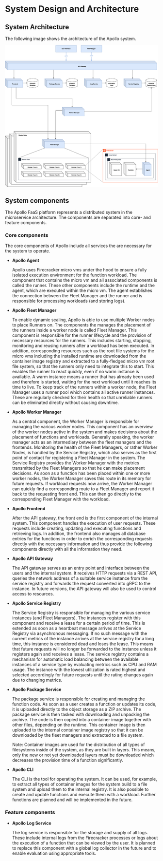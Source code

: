 # System Design and Architecture


## System Architecture

The following image shows the architecture of the Apollo system.

<picture>
   <img alt="Apollo Architecture" max-width="80%" src="images/apollo-architecture.drawio.png">
</picture>

## System components

The Apollo FaaS platform represents a distributed system in the microservice architecture. The components are separated into core- and feature components. 

### Core components

The core components of Apollo include all services the are necessary for the system to operate.

- **Apollo Agent**

   Apollo uses Firecracker micro vms under the hood to ensure a fully isolated execution environment for the function workload. The component that contains the micro vm and all associated components is called the runner. These other components include the runtime and the agent, which are executed within the micro vm. The agent establishes the connection between the Fleet Manager and the runner and is responsible for processing workloads (and storing logs).

- **Apollo Fleet Manager**

   To enable dynamic scaling, Apollo is able to use multiple Worker nodes to place Runners on. The components the manages the placement of the runners inside a worker node is called Fleet Manager. This component is responsible for the runner lifecycle and the provision of necessary resources for the runners. This includes starting, stopping, monitoring and reusing runners after a workload has been executed. In addition, corresponding resources such as the root file systems for the micro vms including the installed runtime are downloaded from the container image registry and extracted to a fully-fledged micro vm root file system, so that the runners only need to integrate this to start. This enables the runner to react quickly, even if no warm instance is available. A warm instance means a runner that has already been used and therefore is started, waiting for the next workload until it reaches its time to live. To keep track of the runners within a worker node, the Fleet Manager uses a runner pool which contains all active runner instances. These are regularly checked for their health so that unreliable runners can be eliminated directly without causing downtime.

- **Apollo Worker Manager**

   As a central component, the Worker Manager is responsible for managing the various worker nodes. This component has an overview of the worker nodes active in the system and makes decisions about the placement of functions and workloads. Generally speaking, the worker manager acts as an intermediary between the fleet managers and the frontends. Monitoring the health of the Fleet Managers, or rather Worker Nodes, is handled by the Service Registry, which also serves as the first point of contact for registering a Fleet Manager in the system. The Service Registry provides the Worker Manager with the metrics transmitted by the Fleet Managers so that he can make placement decisions. As soon as a function has been placed within one or more worker nodes, the Worker Manager saves this route in its memory for future requests. If workload requests now arrive, the Worker Manager can quickly find a corresponding route to a Fleet Manager and report it back to the requesting front end. This can then go directly to the corresponding Fleet Manager with the workload.

- **Apollo Frontend**

   After the API gateway, the front end is the first component of the internal system. This component handles the execution of user requests. These requests include creating, updating and executing functions and retrieving logs. In addition, the frontend also manages all database entries for the functions in order to enrich the corresponding requests directly with the necessary information and thus provide the following components directly with all the information they need.

- **Apollo API Gateway**

   The API gateway serves as an entry point and interface between the users and the internal system. It receives HTTP requests via a REST API, queries the network address of a suitable service instance from the service registry and forwards the request converted into gRPC to the instance. In future versions, the API gateway will also be used to control access to resources.

- **Apollo Service Registry**

   The Service Registry is responsible for managing the various service instances (and Fleet Managers). The instances register with this component and receive a lease for a certain period of time. This is extended as soon as a heartbeat message arrives at the Service Registry via asynchronous messaging. If no such message with the current metrics of the instance arrives at the service registry for a long time, this instance is considered dead and loses the lease. This means that future requests will no longer be forwarded to the instance unless it registers again and receives a lease. The service registry contains a mechanism for automatic load balancing between the available instances of a service type by evaluating metrics such as CPU and RAM usage. The instance with the lowest utilization is rated highest and selected accordingly for future requests until the rating changes again due to changing metrics.

- **Apollo Package Service**

   The package service is responsible for creating and managing the function code. As soon as a user creates a function or updates its code, it is uploaded directly to the object storage as a ZIP archive. The package service is then tasked with downloading and unpacking the archive. The code is then copied into a container image together with other files, depending on the runtime. This container image is then uploaded to the internal container image registry so that it can be downloaded by the fleet managers and extracted to a file system. 

   Note: Container images are used for the distribution of all types of filesystems inside of the system, as they are built in layers. This means, only the new or not yet downloaded layers must be downloaded which decreases the provision time of a function significantly.

- **Apollo CLI**

   The CLI is the tool for operating the system. It can be used, for example, to extract all types of container images for the system build to a file system and upload them to the internal registry. It is also possible to create and update functions and execute them with a workload. Further functions are planned and will be implemented in the future.

### Feature components

- **Apollo Log Service**

   The log service is responsible for the storage and supply of all logs. These include internal logs from the Firecracker processes or logs about the execution of a function that can be viewed by the user. It is planned to replace this component with a global log collector in the future and to enable evaluation using appropriate tools.

